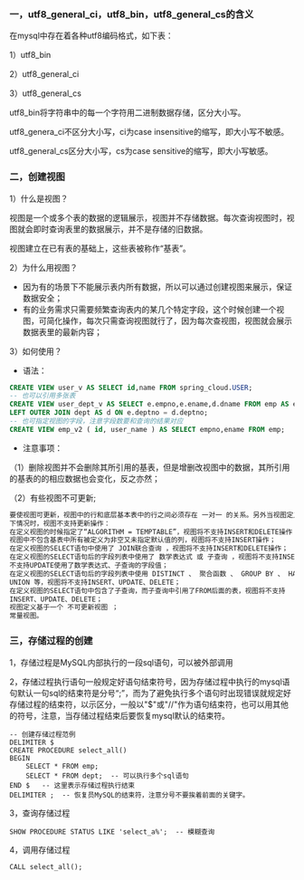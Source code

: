 ### 一，utf8_general_ci，utf8_bin，utf8_general_cs的含义

在mysql中存在着各种utf8编码格式，如下表：

1）utf8_bin

2）utf8_general_ci

3）utf8_general_cs

utf8_bin将字符串中的每一个字符用二进制数据存储，区分大小写。

utf8_genera_ci不区分大小写，ci为case insensitive的缩写，即大小写不敏感。

utf8_general_cs区分大小写，cs为case sensitive的缩写，即大小写敏感。

### 二，创建视图

1）什么是视图？

视图是一个或多个表的数据的逻辑展示，视图并不存储数据。每次查询视图时，视图就会即时查询表里的数据展示，并不是存储的旧数据。

视图建立在已有表的基础上，这些表被称作“基表”。

2）为什么用视图？

- 因为有的场景下不能展示表内所有数据，所以可以通过创建视图来展示，保证数据安全；
- 有的业务需求只需要频繁查询表内的某几个特定字段，这个时候创建一个视图，可简化操作，每次只需查询视图就行了，因为每次查视图，视图就会展示数据表里的最新内容；

3）如何使用？

- 语法：

```sql
CREATE VIEW user_v AS SELECT id,name FROM spring_cloud.USER; 
-- 也可以引用多张表
CREATE VIEW user_dept_v AS SELECT e.empno,e.ename,d.dname FROM emp AS e
LEFT OUTER JOIN dept AS d ON e.deptno = d.deptno;
-- 也可指定视图的字段，注意字段数要和查询的结果对应
CREATE VIEW emp_v2 ( id, user_name ) AS SELECT empno,ename FROM emp;
```

- 注意事项：

（1）删除视图并不会删除其所引用的基表，但是增删改视图中的数据，其所引用的基表的的相应数据也会变化，反之亦然；

（2）有些视图不可更新;

```txt
要使视图可更新，视图中的行和底层基本表中的行之间必须存在 一对一 的关系。另外当视图定义出现如 
下情况时，视图不支持更新操作： 
在定义视图的时候指定了“ALGORITHM = TEMPTABLE”，视图将不支持INSERT和DELETE操作； 
视图中不包含基表中所有被定义为非空又未指定默认值的列，视图将不支持INSERT操作； 
在定义视图的SELECT语句中使用了 JOIN联合查询 ，视图将不支持INSERT和DELETE操作； 
在定义视图的SELECT语句后的字段列表中使用了 数学表达式 或 子查询 ，视图将不支持INSERT，也 
不支持UPDATE使用了数学表达式、子查询的字段值； 
在定义视图的SELECT语句后的字段列表中使用 DISTINCT 、 聚合函数 、 GROUP BY 、 HAVING 、 
UNION 等，视图将不支持INSERT、UPDATE、DELETE； 
在定义视图的SELECT语句中包含了子查询，而子查询中引用了FROM后面的表，视图将不支持 
INSERT、UPDATE、DELETE； 
视图定义基于一个 不可更新视图 ； 
常量视图。
```

### 三，存储过程的创建

1，存储过程是MySQL内部执行的一段sql语句，可以被外部调用

2，存储过程执行语句一般规定好语句结束符号，因为存储过程中执行的mysql语句默认一句sql的结束符是分号“;”，而为了避免执行多个语句时出现错误就规定好存储过程的结束符，以示区分，一般以"$"或"//"作为语句结束符，也可以用其他的符号，注意，当存储过程结束后要恢复mysql默认的结束符。

```mysql
-- 创建存储过程范例
DELIMITER $
CREATE PROCEDURE select_all()
BEGIN 
	SELECT * FROM emp;
	SELECT * FROM dept;  -- 可以执行多个sql语句
END $   -- 这里表示存储过程执行结束
DELIMITER ;  -- 恢复员MySQL的结束符，注意分号不要挨着前面的关键字。
```

3，查询存储过程

```mysql
SHOW PROCEDURE STATUS LIKE 'select_a%';  -- 模糊查询
```

4，调用存储过程

```mysql
CALL select_all();
```



